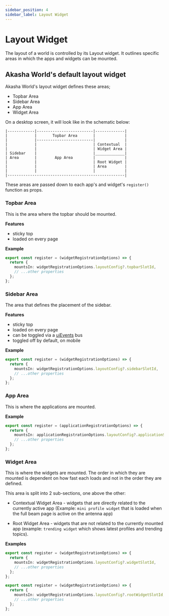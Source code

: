 ```yaml
---
sidebar_position: 4
sidebar_label: Layout Widget
---
```


# Layout Widget

The layout of a world is controlled by its Layout widget. It outlines specific areas in which the apps and widgets can be mounted.

## Akasha World's default layout widget
Akasha World's layout widget defines these areas;

- Topbar Area
- Sidebar Area
- App Area
- Widget Area

On a desktop screen, it will look like in the schematic below:

```
|------------|-------------------------|-------------|
|            |       Topbar Area       |             |
|            |-------------------------|             |
|            |                         | Contextual  |
|            |                         | Widget Area |
| Sidebar    |                         |_____________|
| Area       |        App Area         |             |
|            |                         | Root Widget |
|            |                         | Area        |
|            |                         |             |
|----------------------------------------------------|
```

These areas are passed down to each app's and widget's `register()` function as props.

### Topbar Area

This is the area where the topbar should be mounted.

**Features**

- sticky top
- loaded on every page

**Example**

```ts title="Creating a new topbar widget"
export const register = (widgetRegistrationOptions) => {
  return {
    mountsIn: widgetRegistrationOptions.layoutConfig?.topbarSlotId,
    // ...other properties
  };
};
```

### Sidebar Area

The area that defines the placement of the sidebar.

**Features**

- sticky top
- loaded on every page
- can be toggled via a [uiEvents](/docs/extensions/_ui-events/enums/EventTypes.md) bus
- toggled off by default, on mobile

**Example**

```ts title="Creating a new sidebar widget"
export const register = (widgetRegistrationOptions) => {
  return {
    mountsIn: widgetRegistrationOptions.layoutConfig?.sidebarSlotId,
    // ...other properties
  };
};
```

### App Area

This is where the applications are mounted.

**Example**

```ts title="Mounting an app in the app area"
export const register = (applicationRegistrationOptions) => {
  return {
    mountsIn: applicationRegistrationOptions.layoutConfig?.applicationSlotId,
    // ...other properties
  };
};
```

### Widget Area

This is where the widgets are mounted. The order in which they are mounted is dependent on how fast each loads and not in the order they are defined.

This area is split into 2 sub-sections, one above the other:

- Contextual Widget Area - widgets that are directly related to the currently active app (Example: `mini profile widget` that is loaded when the full beam page is active on the antenna app)

- Root Widget Area - widgets that are not related to the currently mounted app (example: `trending widget`  which shows latest profiles and trending topics).

**Examples**

```ts title="Mounting a widget in the widget area"
export const register = (widgetRegistrationOptions) => {
  return {
    mountsIn: widgetRegistrationOptions.layoutConfig?.widgetSlotId,
    // ...other properties
  };
};
```

```ts title="Mounting a widget in the root widget area"
export const register = (widgetRegistrationOptions) => {
  return {
    mountsIn: widgetRegistrationOptions.layoutConfig?.rootWidgetSlotId,
    // ...other properties
  };
};
```
